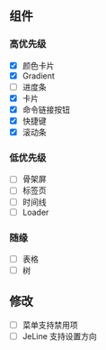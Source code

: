 ## 组件

### 高优先级
- [x] 颜色卡片
- [x] Gradient
- [ ] 进度条
- [x] 卡片
- [x] 命令链接按钮
- [x] 快捷键
- [x] 滚动条

### 低优先级
- [ ] 骨架屏
- [ ] 标签页
- [ ] 时间线
- [ ] Loader

### 随缘
- [ ] 表格
- [ ] 树

## 修改
- [ ] 菜单支持禁用项
- [ ] JeLine 支持设置方向
